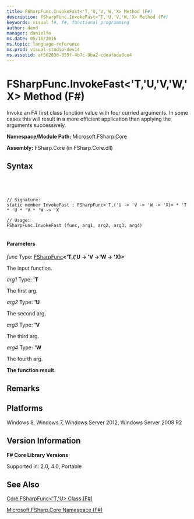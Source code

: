 ```yaml
---
title: FSharpFunc.InvokeFast<'T,'U,'V,'W,'X> Method (F#)
description: FSharpFunc.InvokeFast<'T,'U,'V,'W,'X> Method (F#)
keywords: visual f#, f#, functional programming
author: dend
manager: danielfe
ms.date: 05/16/2016
ms.topic: language-reference
ms.prod: visual-studio-dev14
ms.assetid: af562836-855f-4b7c-9ba2-cdeafbda6ce4 
---
```


# FSharpFunc.InvokeFast<'T,'U,'V,'W,'X> Method (F#)

Invoke an F# first class function value with four curried arguments. In some cases this will result in a more efficient application than applying the arguments successively.

**Namespace/Module Path:** Microsoft.FSharp.Core

**Assembly:** FSharp.Core (in FSharp.Core.dll)


## Syntax



```




// Signature:
static member InvokeFast : FSharpFunc<'T,('U -> 'V -> 'W -> 'X)> * 'T * 'U * 'V * 'W -> 'X

// Usage:
FSharpFunc.InvokeFast (func, arg1, arg2, arg3, arg4)


```





#### Parameters
*func*
Type: [FSharpFunc](http://msdn.microsoft.com/en-us/library/6fbc582c-a36a-4154-9bfe-296de5ecba53)**&lt;'T,('U -&gt; 'V -&gt;'W -&gt; 'X)&gt;**


The input function.


*arg1*
Type: **'T**


The first arg.


*arg2*
Type: **'U**


The second arg.


*arg3*
Type: **'V**


The third arg.


*arg4*
Type: **'W**


The fourth arg.



**The function result.**
## Remarks

## Platforms
Windows 8, Windows 7, Windows Server 2012, Windows Server 2008 R2


## Version Information
**F# Core Library Versions**

Supported in: 2.0, 4.0, Portable




## See Also
[Core.FSharpFunc&#60;'T,'U&#62; Class &#40;F&#35;&#41;](Core.FSharpFunc%5B%27T%2C%27U%5D-Class-%5BFSharp%5D.md)

[Microsoft.FSharp.Core Namespace &#40;F&#35;&#41;](Microsoft.FSharp.Core-Namespace-%5BFSharp%5D.md)

